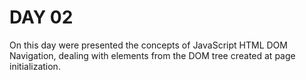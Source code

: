 # DAY 02

On this day were presented the concepts of JavaScript HTML DOM Navigation, dealing with elements from the DOM tree created at page initialization.
